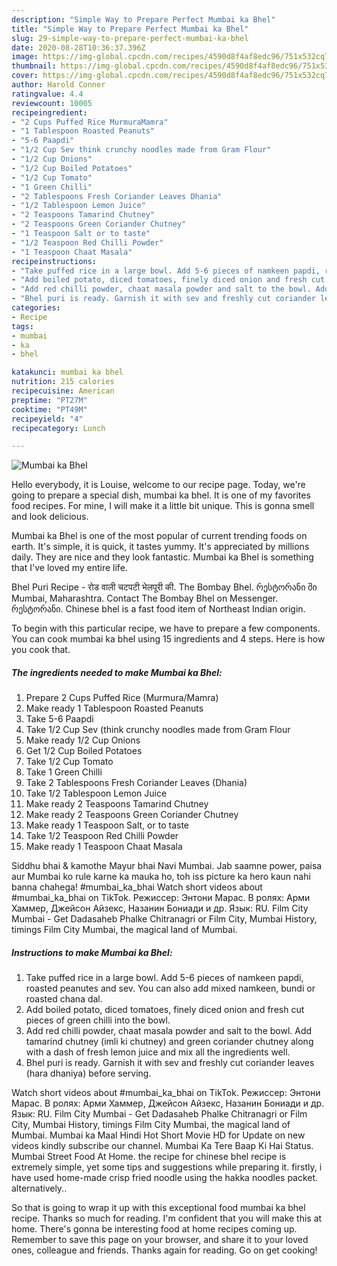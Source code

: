 ```yaml
---
description: "Simple Way to Prepare Perfect Mumbai ka Bhel"
title: "Simple Way to Prepare Perfect Mumbai ka Bhel"
slug: 29-simple-way-to-prepare-perfect-mumbai-ka-bhel
date: 2020-08-28T10:36:37.396Z
image: https://img-global.cpcdn.com/recipes/4590d8f4af8edc96/751x532cq70/mumbai-ka-bhel-recipe-main-photo.jpg
thumbnail: https://img-global.cpcdn.com/recipes/4590d8f4af8edc96/751x532cq70/mumbai-ka-bhel-recipe-main-photo.jpg
cover: https://img-global.cpcdn.com/recipes/4590d8f4af8edc96/751x532cq70/mumbai-ka-bhel-recipe-main-photo.jpg
author: Harold Conner
ratingvalue: 4.4
reviewcount: 10005
recipeingredient:
- "2 Cups Puffed Rice MurmuraMamra"
- "1 Tablespoon Roasted Peanuts"
- "5-6 Paapdi"
- "1/2 Cup Sev think crunchy noodles made from Gram Flour"
- "1/2 Cup Onions"
- "1/2 Cup Boiled Potatoes"
- "1/2 Cup Tomato"
- "1 Green Chilli"
- "2 Tablespoons Fresh Coriander Leaves Dhania"
- "1/2 Tablespoon Lemon Juice"
- "2 Teaspoons Tamarind Chutney"
- "2 Teaspoons Green Coriander Chutney"
- "1 Teaspoon Salt or to taste"
- "1/2 Teaspoon Red Chilli Powder"
- "1 Teaspoon Chaat Masala"
recipeinstructions:
- "Take puffed rice in a large bowl. Add 5-6 pieces of namkeen papdi, roasted peanutes and sev. You can also add mixed namkeen, bundi or roasted chana dal."
- "Add boiled potato, diced tomatoes, finely diced onion and fresh cut pieces of green chilli into the bowl."
- "Add red chilli powder, chaat masala powder and salt to the bowl. Add tamarind chutney (imli ki chutney) and green coriander chutney along with a dash of fresh lemon juice and mix all the ingredients well."
- "Bhel puri is ready. Garnish it with sev and freshly cut coriander leaves (hara dhaniya) before serving."
categories:
- Recipe
tags:
- mumbai
- ka
- bhel

katakunci: mumbai ka bhel 
nutrition: 215 calories
recipecuisine: American
preptime: "PT27M"
cooktime: "PT49M"
recipeyield: "4"
recipecategory: Lunch

---
```



![Mumbai ka Bhel](https://img-global.cpcdn.com/recipes/4590d8f4af8edc96/751x532cq70/mumbai-ka-bhel-recipe-main-photo.jpg)

Hello everybody, it is Louise, welcome to our recipe page. Today, we're going to prepare a special dish, mumbai ka bhel. It is one of my favorites food recipes. For mine, I will make it a little bit unique. This is gonna smell and look delicious.

Mumbai ka Bhel is one of the most popular of current trending foods on earth. It's simple, it is quick, it tastes yummy. It's appreciated by millions daily. They are nice and they look fantastic. Mumbai ka Bhel is something that I've loved my entire life.

Bhel Puri Recipe - रोड वाली चटपटी भेलपूरी की. The Bombay Bhel. რესტორანი ში Mumbai, Maharashtra. Contact The Bombay Bhel on Messenger. რესტორანი. Chinese bhel is a fast food item of Northeast Indian origin.


To begin with this particular recipe, we have to prepare a few components. You can cook mumbai ka bhel using 15 ingredients and 4 steps. Here is how you cook that.

<!--inarticleads1-->

##### The ingredients needed to make Mumbai ka Bhel:

1. Prepare 2 Cups Puffed Rice (Murmura/Mamra)
1. Make ready 1 Tablespoon Roasted Peanuts
1. Take 5-6 Paapdi
1. Take 1/2 Cup Sev (think crunchy noodles made from Gram Flour
1. Make ready 1/2 Cup Onions
1. Get 1/2 Cup Boiled Potatoes
1. Take 1/2 Cup Tomato
1. Take 1 Green Chilli
1. Take 2 Tablespoons Fresh Coriander Leaves (Dhania)
1. Take 1/2 Tablespoon Lemon Juice
1. Make ready 2 Teaspoons Tamarind Chutney
1. Make ready 2 Teaspoons Green Coriander Chutney
1. Make ready 1 Teaspoon Salt, or to taste
1. Take 1/2 Teaspoon Red Chilli Powder
1. Make ready 1 Teaspoon Chaat Masala


Siddhu bhai &amp; kamothe Mayur bhai Navi Mumbai. Jab saamne power, paisa aur Mumbai ko rule karne ka mauka ho, toh iss picture ka hero kaun nahi banna chahega! #mumbai_ka_bhai Watch short videos about #mumbai_ka_bhai on TikTok. Режиссер: Энтони Марас. В ролях: Арми Хаммер, Джейсон Айзекс, Назанин Бониади и др. Язык: RU. Film City Mumbai - Get Dadasaheb Phalke Chitranagri or Film City, Mumbai History, timings Film City Mumbai, the magical land of Mumbai. 

<!--inarticleads2-->

##### Instructions to make Mumbai ka Bhel:

1. Take puffed rice in a large bowl. Add 5-6 pieces of namkeen papdi, roasted peanutes and sev. You can also add mixed namkeen, bundi or roasted chana dal.
1. Add boiled potato, diced tomatoes, finely diced onion and fresh cut pieces of green chilli into the bowl.
1. Add red chilli powder, chaat masala powder and salt to the bowl. Add tamarind chutney (imli ki chutney) and green coriander chutney along with a dash of fresh lemon juice and mix all the ingredients well.
1. Bhel puri is ready. Garnish it with sev and freshly cut coriander leaves (hara dhaniya) before serving.


Watch short videos about #mumbai_ka_bhai on TikTok. Режиссер: Энтони Марас. В ролях: Арми Хаммер, Джейсон Айзекс, Назанин Бониади и др. Язык: RU. Film City Mumbai - Get Dadasaheb Phalke Chitranagri or Film City, Mumbai History, timings Film City Mumbai, the magical land of Mumbai. Mumbai ka Maal Hindi Hot Short Movie HD for Update on new videos kindly subscribe our channel. Mumbai Ka Tere Baap Ki Hai Status. Mumbai Street Food At Home. the recipe for chinese bhel recipe is extremely simple, yet some tips and suggestions while preparing it. firstly, i have used home-made crisp fried noodle using the hakka noodles packet. alternatively.. 

So that is going to wrap it up with this exceptional food mumbai ka bhel recipe. Thanks so much for reading. I'm confident that you will make this at home. There's gonna be interesting food at home recipes coming up. Remember to save this page on your browser, and share it to your loved ones, colleague and friends. Thanks again for reading. Go on get cooking!
